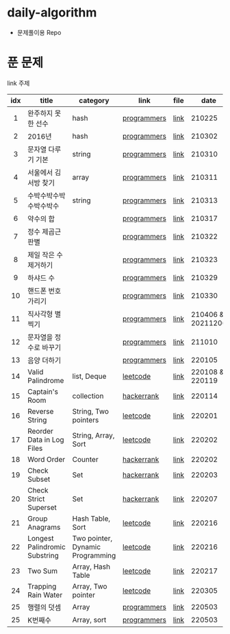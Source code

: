 # daily-algorithm
- 문제풀이용 Repo

# 푼 문제
 link 주제 

| idx  | title                          | category    | link                                                         | file                                                       | date |
| :--: | ----------------------------- | ----------- | ------------------------------------------------------------ | ------------------------------------------------------------ | ---- |
|  1  | 완주하지 못한 선수                  | hash       | [programmers](https://programmers.co.kr/learn/courses/30/lessons/42576)      | [link](https://github.com/prograsshopper/daily-algorithm/blob/main/programmers/year_2021/20210225_hash.py) | 210225    |
|  2  | 2016년                 | hash       | [programmers](https://programmers.co.kr/learn/courses/30/lessons/12901)      | [link](https://github.com/prograsshopper/daily-algorithm/commit/ee49b56df4d1486cc9f839502ab267b06ce7ab79) | 210302    |
|  3  | 문자열 다루기 기본               | string       | [programmers](https://programmers.co.kr/learn/courses/30/lessons/12918)      | [link](https://github.com/prograsshopper/daily-algorithm/commit/ee49b56df4d1486cc9f839502ab267b06ce7ab79) | 210310    |
|  4  | 서울에서 김서방 찾기           | array       | [programmers](https://programmers.co.kr/learn/courses/30/lessons/12919)      | [link](https://github.com/prograsshopper/daily-algorithm/blob/main/programmers/year_2021/20210311_arr.py) | 210311    |
|  5  |  수박수박수박수박수박수              | string       | [programmers](https://programmers.co.kr/learn/courses/30/lessons/12922)      | [link]() | 210313    |
|  6  | 약수의 합               |        | [programmers](https://programmers.co.kr/learn/courses/30/lessons/12928)      | [link](https://github.com/prograsshopper/daily-algorithm/blob/main/programmers/year_2021/20210317_sum_of_factors.py) | 210317    |
|  7  | 정수 제곱근 판별               |        | [programmers](https://programmers.co.kr/learn/courses/30/lessons/12934)      | [link](https://github.com/prograsshopper/daily-algorithm/blob/main/programmers/year_2021/20210322.py) | 210322    |
|  8  | 제일 작은 수 제거하기               |        | [programmers](https://programmers.co.kr/learn/courses/30/lessons/12935)      | [link](https://github.com/prograsshopper/daily-algorithm/blob/main/programmers/year_2021/20210323.py) | 210323    |
|  9  | 하샤드 수               |       | [programmers](https://programmers.co.kr/learn/courses/30/lessons/12947)      | [link](https://github.com/prograsshopper/daily-algorithm/blob/main/programmers/year_2021/20210329.py) | 210329    |
| 10  | 핸드폰 번호 가리기               |        | [programmers](https://programmers.co.kr/learn/courses/30/lessons/12947)      | [link](https://github.com/prograsshopper/daily-algorithm/blob/main/programmers/year_2021/20210330.py) | 210330    |
| 11  | 직사각형 별찍기               |        | [programmers](https://programmers.co.kr/learn/courses/30/lessons/12969)      | [link](https://github.com/prograsshopper/daily-algorithm/blob/main/programmers/year_2021/20210406.py) | 210406 & 20211206    |
| 12  | 문자열을 정수로 바꾸기               |        | [programmers](https://programmers.co.kr/learn/courses/30/lessons/12925)      | [link](https://github.com/prograsshopper/daily-algorithm/blob/main/programmers/year_2021/20211010.py) | 211010    |
| 13  | 음양 더하기               |        | [programmers](https://programmers.co.kr/learn/courses/30/lessons/76501)      | [link](https://github.com/prograsshopper/daily-algorithm/blob/main/programmers/year_2022/20220105.py) | 220105    |
| 14  | Valid Palindrome               | list, Deque       | [leetcode](https://leetcode.com/problems/valid-palindrome/)      | [link](https://github.com/prograsshopper/daily-algorithm/blob/main/leetcode/20220108.py) | 220108 & 220119  |
| 15  | Captain's Room               | collection       | [hackerrank](https://www.hackerrank.com/contests/udacity-dt-ps3/challenges/py-the-captains-room)      | [link](https://github.com/prograsshopper/daily-algorithm/blob/main/hackerrank/20220114.py) | 220114    |
| 16  | Reverse String               | String, Two pointers       | [leetcode](https://leetcode.com/problems/reverse-string/)      | [link](https://github.com/prograsshopper/daily-algorithm/blob/main/leetcode/20220201.py) | 220201    |
| 17  | Reorder Data in Log Files               | String, Array, Sort    | [leetcode](https://leetcode.com/problems/reorder-data-in-log-files/)      | [link](https://github.com/prograsshopper/daily-algorithm/blob/main/leetcode/20220202.py) | 220202    |
| 18  | Word Order               | Counter    | [hackerrank](https://www.hackerrank.com/contests/udacity-dt-ps3/challenges/word-order/problem)      | [link](https://github.com/prograsshopper/daily-algorithm/blob/main/hackerrank/20220202.py) | 220202    |
| 19  | Check Subset               | Set    | [hackerrank](https://www.hackerrank.com/contests/udacity-dt-ps3/challenges/py-check-subset)      | [link](https://github.com/prograsshopper/daily-algorithm/blob/main/hackerrank/20220203.py) | 220203    |
| 20  | Check Strict Superset               | Set    | [hackerrank](https://www.hackerrank.com/contests/udacity-dt-ps3/challenges/py-check-strict-superset)      | [link](https://github.com/prograsshopper/daily-algorithm/blob/main/hackerrank/20220207.py) | 220207    |
| 21  | Group Anagrams               | Hash Table, Sort    | [leetcode](https://leetcode.com/problems/group-anagrams/)      | [link](https://github.com/prograsshopper/daily-algorithm/blob/main/leetcode/20220216_1.py) | 220216    |
| 22  | Longest Palindromic Substring        | Two pointer, Dynamic Programming    | [leetcode](https://leetcode.com/problems/longest-palindromic-substring/)      | [link](https://github.com/prograsshopper/daily-algorithm/blob/main/leetcode/20220216_2.py) | 220216    |
| 23  | Two Sum        |  Array, Hash Table   | [leetcode](https://leetcode.com/problems/two-sum/)      | [link](https://github.com/prograsshopper/daily-algorithm/blob/main/leetcode/20220217.py) | 220217    |
| 24  | Trapping Rain Water        |  Array, Two pointer   | [leetcode](https://leetcode.com/problems/trapping-rain-water/)      | [link](https://github.com/prograsshopper/daily-algorithm/blob/main/leetcode/20220305.py) | 220305    |
| 25  | 행렬의 덧셈        |  Array   | [programmers](https://programmers.co.kr/learn/courses/30/lessons/12950)      | [link](https://github.com/prograsshopper/daily-algorithm/blob/main/programmers/year_2022/20220503.py) | 220503    |
| 25  | K번째수        |  Array, sort   | [programmers](https://programmers.co.kr/learn/courses/30/lessons/42748)      | [link](https://github.com/prograsshopper/daily-algorithm/blob/main/programmers/year_2022/20220503_2.py) | 220503    |